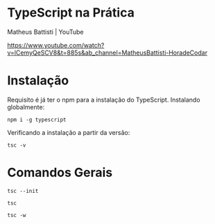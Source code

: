 # TypeScript na Prática

Matheus Battisti | YouTube

https://www.youtube.com/watch?v=lCemyQeSCV8&t=885s&ab_channel=MatheusBattisti-HoradeCodar

# Instalação

Requisito é já ter o npm para a instalação do TypeScript. Instalando globalmente:

```
npm i -g typescript
```

Verificando a instalação a partir da versão:

```
tsc -v
```

# Comandos Gerais

```
tsc --init
```

```
tsc
```

```
tsc -w
```

